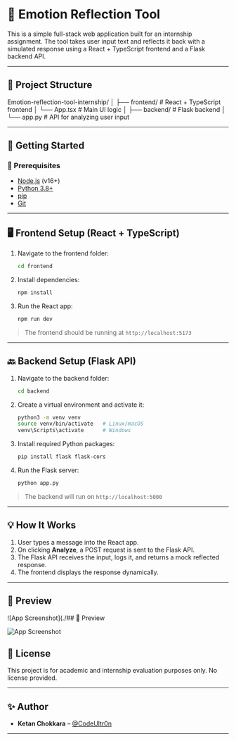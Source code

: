 # 🧠 Emotion Reflection Tool

This is a simple full-stack web application built for an internship assignment. The tool takes user input text and reflects it back with a simulated response using a React + TypeScript frontend and a Flask backend API.

---

## 📁 Project Structure
Emotion-reflection-tool-internship/
│
├── frontend/          # React + TypeScript frontend
│   └── App.tsx        # Main UI logic
│
├── backend/           # Flask backend
│   └── app.py         # API for analyzing user input

---

## 🚀 Getting Started

### 🔧 Prerequisites

- [Node.js](https://nodejs.org/en/download/) (v16+)
- [Python 3.8+](https://www.python.org/downloads/)
- [pip](https://pip.pypa.io/en/stable/installation/)
- [Git](https://git-scm.com/)

---

## 🖥️ Frontend Setup (React + TypeScript)

1. Navigate to the frontend folder:
    ```bash
    cd frontend
    ```

2. Install dependencies:
    ```bash
    npm install
    ```

3. Run the React app:
    ```bash
    npm run dev
    ```

> The frontend should be running at `http://localhost:5173`

---

## 🔙 Backend Setup (Flask API)

1. Navigate to the backend folder:
    ```bash
    cd backend
    ```

2. Create a virtual environment and activate it:
    ```bash
    python3 -m venv venv
    source venv/bin/activate   # Linux/macOS
    venv\Scripts\activate      # Windows
    ```

3. Install required Python packages:
    ```bash
    pip install flask flask-cors
    ```

4. Run the Flask server:
    ```bash
    python app.py
    ```

> The backend will run on `http://localhost:5000`

---

## 💡 How It Works

1. User types a message into the React app.
2. On clicking **Analyze**, a POST request is sent to the Flask API.
3. The Flask API receives the input, logs it, and returns a mock reflected response.
4. The frontend displays the response dynamically.

---

## 📸 Preview

![App Screenshot](./## 📸 Preview

![App Screenshot](./screenshot.png)

## 📃 License

This project is for academic and internship evaluation purposes only. No license provided.

---

## ✨ Author

- **Ketan Chokkara** – [@CodeUltr0n](https://github.com/CodeUltr0n)

---
